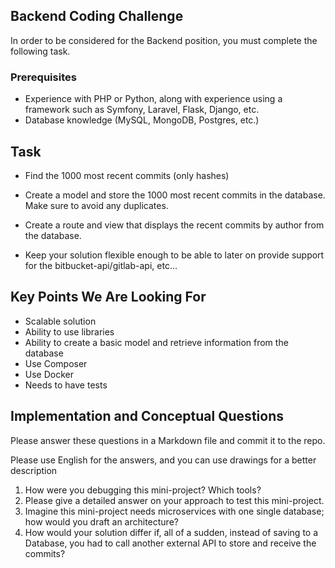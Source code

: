 ## Backend Coding Challenge 

In order to be considered for the Backend position, you must complete the following task. 

### Prerequisites

- Experience with PHP or Python, along with experience using a framework such as Symfony, Laravel, Flask, Django, etc.
- Database knowledge (MySQL, MongoDB, Postgres, etc.)

## Task


* Find the 1000 most recent commits (only hashes)

* Create a model and store the 1000 most recent commits in the database. Make sure to avoid any duplicates.

* Create a route and view that displays the recent commits by author from the database. 

* Keep your solution flexible enough to be able to later on provide support for the bitbucket-api/gitlab-api, etc...

  

## Key Points We Are Looking For
* Scalable solution
* Ability to use libraries
* Ability to create a basic model and retrieve information from the database
* Use Composer
* Use Docker
* Needs to have tests
 
## Implementation and Conceptual Questions

Please answer these questions in a Markdown file and commit it to the repo.

Please use English for the answers, and you can use drawings for a better description

1. How were you debugging this mini-project? Which tools?
2. Please give a detailed answer on your approach to test this mini-project.
3. Imagine this mini-project needs microservices with one single database; how would you draft an architecture? 
4. How would your solution differ if, all of a sudden, instead of saving to a Database, you had to call another external API to store and receive the commits?
  
